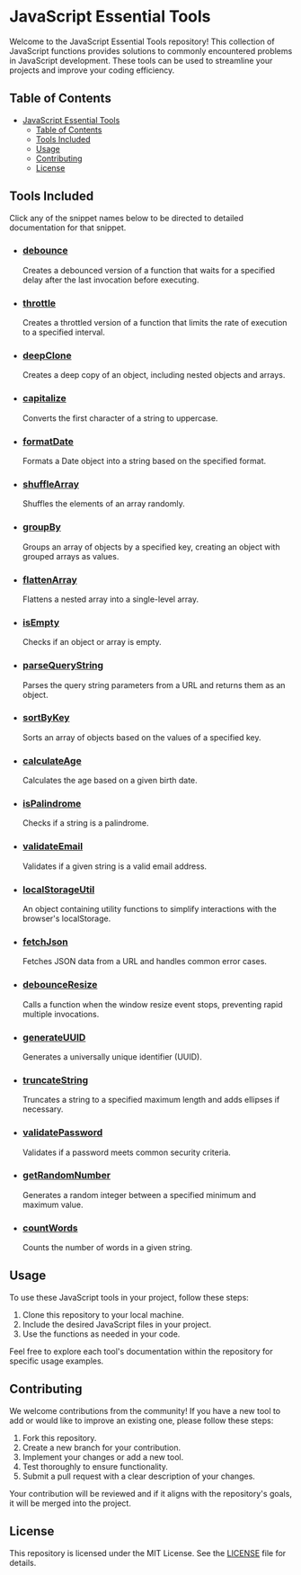 # JavaScript Essential Tools

Welcome to the JavaScript Essential Tools repository! This collection of JavaScript functions provides solutions to commonly encountered problems in JavaScript development. These tools can be used to streamline your projects and improve your coding efficiency.

## Table of Contents

- [JavaScript Essential Tools](#javascript-essential-tools)
  - [Table of Contents](#table-of-contents)
  - [Tools Included](#tools-included)
  - [Usage](#usage)
  - [Contributing](#contributing)
  - [License](#license)

## Tools Included

Click any of the snippet names below to be directed to detailed documentation for that snippet.

- ### [debounce](./src/debounce.md)

  Creates a debounced version of a function that waits for a specified delay after the last invocation before executing.

- ### [throttle](./src/throttle.md)

  Creates a throttled version of a function that limits the rate of execution to a specified interval.

- ### [deepClone](./src/deepClone.md)

  Creates a deep copy of an object, including nested objects and arrays.

- ### [capitalize](./src/capitalize.md)

  Converts the first character of a string to uppercase.

- ### [formatDate](./src/formatDate.md)

  Formats a Date object into a string based on the specified format.

- ### [shuffleArray](./src/shuffleArray.md)

  Shuffles the elements of an array randomly.

- ### [groupBy](./src/groupBy.md)

  Groups an array of objects by a specified key, creating an object with grouped arrays as values.

- ### [flattenArray](./src/flattenArray.md)

  Flattens a nested array into a single-level array.

- ### [isEmpty](./src/isEmpty.md)

  Checks if an object or array is empty.

- ### [parseQueryString](./src/parseQueryString.md)

  Parses the query string parameters from a URL and returns them as an object.

- ### [sortByKey](./src/sortByKey.md)

  Sorts an array of objects based on the values of a specified key.

- ### [calculateAge](./src/calculateAge.md)

  Calculates the age based on a given birth date.

- ### [isPalindrome](./src/isPalindrome.md)

  Checks if a string is a palindrome.

- ### [validateEmail](./src/validateEmail.md)

  Validates if a given string is a valid email address.

- ### [localStorageUtil](./src/localStorageUtil.md)

  An object containing utility functions to simplify interactions with the browser's localStorage.

- ### [fetchJson](./src/fetchJson.md)

  Fetches JSON data from a URL and handles common error cases.

- ### [debounceResize](./src/debounceResize.md)

  Calls a function when the window resize event stops, preventing rapid multiple invocations.

- ### [generateUUID](./src/generateUUID.md)

  Generates a universally unique identifier (UUID).

- ### [truncateString](./src/truncateString.md)

  Truncates a string to a specified maximum length and adds ellipses if necessary.

- ### [validatePassword](./src/validatePassword.md)

  Validates if a password meets common security criteria.

- ### [getRandomNumber](./src/getRandomNumber.md)

  Generates a random integer between a specified minimum and maximum value.

- ### [countWords](./src/countWords.md)

  Counts the number of words in a given string.

## Usage

To use these JavaScript tools in your project, follow these steps:

  1. Clone this repository to your local machine.
  2. Include the desired JavaScript files in your project.
  3. Use the functions as needed in your code.

Feel free to explore each tool's documentation within the repository for specific usage examples.

## Contributing

We welcome contributions from the community! If you have a new tool to add or would like to improve an existing one, please follow these steps:

  1. Fork this repository.
  2. Create a new branch for your contribution.
  3. Implement your changes or add a new tool.
  4. Test thoroughly to ensure functionality.
  5. Submit a pull request with a clear description of your changes.

Your contribution will be reviewed and if it aligns with the repository's goals, it will be merged into the project.

## License

This repository is licensed under the MIT License. See the [LICENSE](LICENSE) file for details.
